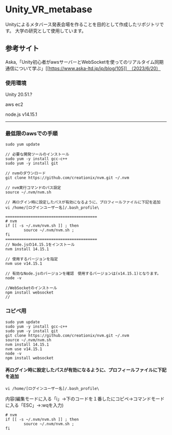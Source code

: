 # Unity_VR_metabase
Unityによるメタバース発表会場を作ることを目的として作成したリポジトリです。
大学の研究として使用しています。

## 参考サイト
Aska,「Unity初心者がawsサーバーとWebSocketを使ってのリアルタイム同期通信について学ぶ」[[https://www.aska-ltd.jp/jp/blog/105]]　（2023/6/20）

### 使用環境

Unity 20.51.?

aws ec2

node.js v14.15.1

---

### 最低限のawsでの手順
```
sudo yum update

// 必要な開発ツールのインストール
sudo yum -y install gcc-c++
sudo yum -y install git

// nvmのダウンロード
git clone https://github.com/creationix/nvm.git ~/.nvm

// nvm実行コマンドのパス設定
source ~/.nvm/nvm.sh

// 再ログイン時に設定したパスが有効になるように、プロフィールファイルに下記を追加
vi /home/[ログインユーザー名]/.bash_profile\

========================================
# nvm
if [[ -s ~/.nvm/nvm.sh ]] ; then
        source ~/.nvm/nvm.sh ;
fi
========================================
// Node.jsの14.15.1をインストール
nvm install 14.15.1

// 使用するバージョンを指定
nvm use v14.15.1

// 有効なNode.jsのバージョンを確認　使用するバージョンは(v14.15.1)となります。
node -v

//WebSocketのインストール
npm install websocket
//
```
### コピペ用
```
sudo yum update
sudo yum -y install gcc-c++
sudo yum -y install git
git clone https://github.com/creationix/nvm.git ~/.nvm
source ~/.nvm/nvm.sh
nvm install 14.15.1
nvm use v14.15.1
node -v
npm install websocket
```

#### 再ログイン時に設定したパスが有効になるように、プロフィールファイルに下記を追加

```
vi /home/[ログインユーザー名]/.bash_profile\
```

内容(編集モードに入る「i」→下のコードを１番したにコピペ→コマンドモードに入る「ESC」→:wqを入力)

```
# nvm
if [[ -s ~/.nvm/nvm.sh ]] ; then
        source ~/.nvm/nvm.sh ;
fi
```
